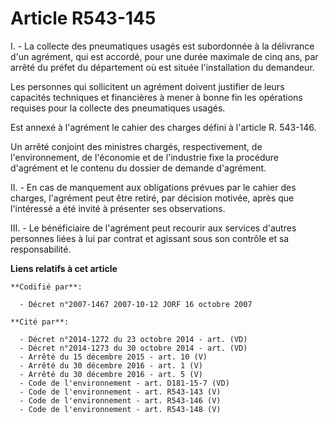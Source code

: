 # Article R543-145

I. - La collecte des pneumatiques usagés est subordonnée à la délivrance d'un agrément, qui est accordé, pour une durée
maximale de cinq ans, par arrêté du préfet du département où est située l'installation du demandeur.

Les personnes qui sollicitent un agrément doivent justifier de leurs capacités techniques et financières à mener à bonne fin
les opérations requises pour la collecte des pneumatiques usagés.

Est annexé à l'agrément le cahier des charges défini à l'article R. 543-146.

Un arrêté conjoint des ministres chargés, respectivement, de l'environnement, de l'économie et de l'industrie fixe la
procédure d'agrément et le contenu du dossier de demande d'agrément.

II. - En cas de manquement aux obligations prévues par le cahier des charges, l'agrément peut être retiré, par décision
motivée, après que l'intéressé a été invité à présenter ses observations.

III. - Le bénéficiaire de l'agrément peut recourir aux services d'autres personnes liées à lui par contrat et agissant sous
son contrôle et sa responsabilité.

**Liens relatifs à cet article**

	**Codifié par**:

	  - Décret n°2007-1467 2007-10-12 JORF 16 octobre 2007

	**Cité par**:

	  - Décret n°2014-1272 du 23 octobre 2014 - art. (VD)
	  - Décret n°2014-1273 du 30 octobre 2014 - art. (VD)
	  - Arrêté du 15 décembre 2015 - art. 10 (V)
	  - Arrêté du 30 décembre 2016 - art. 1 (V)
	  - Arrêté du 30 décembre 2016 - art. 5 (V)
	  - Code de l'environnement - art. D181-15-7 (VD)
	  - Code de l'environnement - art. R543-143 (V)
	  - Code de l'environnement - art. R543-146 (V)
	  - Code de l'environnement - art. R543-148 (V)
